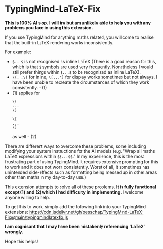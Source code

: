 # TypingMind-LaTeX-Fix

**This is 100% AI slop. I will try but am unlikely able to help you with any problems you face in using this extension.**

If you use TypingMind for anything maths related, you will come to realise that the built-in LaTeX rendering works inconsistently.

For example:

-   `$...$` is not recognised as inline LaTeX (There is a good reason for this, which is that `$` symbols are used very frequently. Nonetheless I would still prefer things within `$...$` to be recognised as inline LaTeX).
-   `\(...\)` for inline, `\[...\]` for display works sometimes but not always. I have been unable to recreate the circumstances of which they work consistently. - (1)
-   (1) applies for
    ```
    \(
    ...
    \)
    ```
    ```
    \[
    ...
    \]
    ```
    as well - (2)

There are different ways to overcome these problems, some including modifying your system instructions for the AI models (e.g. "Wrap all maths LaTeX expressions within `$$...$$`." In my experience, this is the most frustrating part of using TypingMind. It requires extensive prompting for this to work and it does not work consistently. Worst of all, it sometimes has unintended side-effects such as formatting being messed up in other areas other than maths in my day-to-day use.)

This extension attempts to solve all of these problems. **It is fully functional except (1) and (2) which I had difficulty in implementing.** I welcome anyone willing to help.

To get this to work, simply add the following link into your TypingMind extensions:
https://cdn.jsdelivr.net/gh/pesschap/TypingMind-LaTeX-Fix@main/typingmindlatexfix.js

**I am cognisant that I may have been mistakenly referencing 'LaTeX' wrongly.**

Hope this helps!
